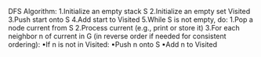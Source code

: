 DFS Algorithm:
1.Initialize an empty stack S
2.Initialize an empty set Visited
3.Push start onto S
4.Add start to Visited
5.While S is not empty, do:
1.Pop a node current from S
2.Process current (e.g., print or store it)
3.For each neighbor n of current in G (in reverse order if needed for consistent
ordering):
▪If n is not in Visited:
▪Push n onto S
▪Add n to Visited